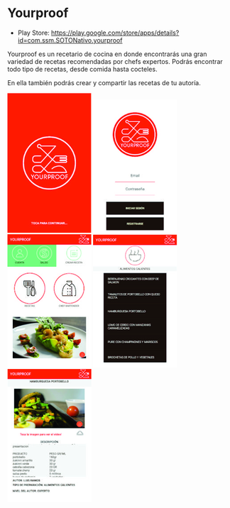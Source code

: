 # Yourproof

* Play Store: https://play.google.com/store/apps/details?id=com.ssm.SOTONativo.yourproof

Yourproof es un recetario de cocina en donde encontrarás una gran variedad de recetas recomendadas por chefs expertos.
Podrás encontrar todo tipo de recetas, desde comida hasta cocteles.

En ella también podrás crear y compartir las recetas de tu autoría.


![1](https://github.com/joagranadosme/Yourproof/blob/master/imgs/1.jpg)
![2](https://github.com/joagranadosme/Yourproof/blob/master/imgs/2.jpg)
![3](https://github.com/joagranadosme/Yourproof/blob/master/imgs/3.jpg)
![4](https://github.com/joagranadosme/Yourproof/blob/master/imgs/4.jpg)
![5](https://github.com/joagranadosme/Yourproof/blob/master/imgs/5.jpg)
